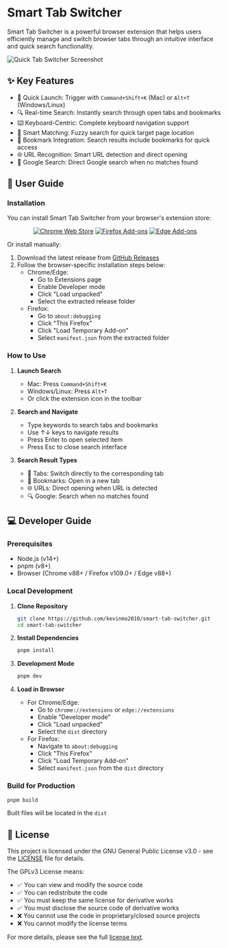 # Smart Tab Switcher

Smart Tab Switcher is a powerful browser extension that helps users efficiently manage and switch browser tabs through an intuitive interface and quick search functionality.

![Quick Tab Switcher Screenshot](./screenshots/demo.png)

## ✨ Key Features

- 🚀 Quick Launch: Trigger with `Command+Shift+K` (Mac) or `Alt+T` (Windows/Linux)
- 🔍 Real-time Search: Instantly search through open tabs and bookmarks
- ⌨️ Keyboard-Centric: Complete keyboard navigation support
- 🎯 Smart Matching: Fuzzy search for quick target page location
- 🔖 Bookmark Integration: Search results include bookmarks for quick access
- 🌐 URL Recognition: Smart URL detection and direct opening
- 🔄 Google Search: Direct Google search when no matches found

## 📖 User Guide

### Installation

You can install Smart Tab Switcher from your browser's extension store:

<div align="center">

[![Chrome Web Store](https://img.shields.io/chrome-web-store/v/smart-tab-switcher?label=Chrome&style=for-the-badge&logo=google-chrome&logoColor=white)](https://chrome.google.com/webstore/detail/smart-tab-switcher)
[![Firefox Add-ons](https://img.shields.io/amo/v/smart-tab-switcher?label=Firefox&style=for-the-badge&logo=firefox&logoColor=white)](https://addons.mozilla.org/firefox/addon/smart-tab-switcher)
[![Edge Add-ons](https://img.shields.io/badge/Edge-v1.0.0-blue?style=for-the-badge&logo=microsoft-edge&logoColor=white)](https://microsoftedge.microsoft.com/addons/detail/smart-tab-switcher)

</div>

Or install manually:
1. Download the latest release from [GitHub Releases](https://github.com/kevinma2010/smart-tab-switcher/releases)
2. Follow the browser-specific installation steps below:
   - Chrome/Edge:
     * Go to Extensions page
     * Enable Developer mode
     * Click "Load unpacked"
     * Select the extracted release folder
   - Firefox:
     * Go to `about:debugging`
     * Click "This Firefox"
     * Click "Load Temporary Add-on"
     * Select `manifest.json` from the extracted folder

### How to Use

1. **Launch Search**
   - Mac: Press `Command+Shift+K`
   - Windows/Linux: Press `Alt+T`
   - Or click the extension icon in the toolbar

2. **Search and Navigate**
   - Type keywords to search tabs and bookmarks
   - Use ↑↓ keys to navigate results
   - Press Enter to open selected item
   - Press Esc to close search interface

3. **Search Result Types**
   - 📑 Tabs: Switch directly to the corresponding tab
   - 🔖 Bookmarks: Open in a new tab
   - 🌐 URLs: Direct opening when URL is detected
   - 🔍 Google: Search when no matches found

## 💻 Developer Guide

### Prerequisites

- Node.js (v14+)
- pnpm (v8+)
- Browser (Chrome v88+ / Firefox v109.0+ / Edge v88+)

### Local Development

1. **Clone Repository**
   ```bash
   git clone https://github.com/kevinma2010/smart-tab-switcher.git
   cd smart-tab-switcher
   ```

2. **Install Dependencies**
   ```bash
   pnpm install
   ```

3. **Development Mode**
   ```bash
   pnpm dev
   ```

4. **Load in Browser**
   - For Chrome/Edge:
     * Go to `chrome://extensions` or `edge://extensions`
     * Enable "Developer mode"
     * Click "Load unpacked"
     * Select the `dist` directory
   - For Firefox:
     * Navigate to `about:debugging`
     * Click "This Firefox"
     * Click "Load Temporary Add-on"
     * Select `manifest.json` from the `dist` directory

### Build for Production

```bash
pnpm build
```

Built files will be located in the `dist`

## 📄 License

This project is licensed under the GNU General Public License v3.0 - see the [LICENSE](./LICENSE) file for details.

The GPLv3 License means:
- ✅ You can view and modify the source code
- ✅ You can redistribute the code
- ✅ You must keep the same license for derivative works
- ✅ You must disclose the source code of derivative works
- ❌ You cannot use the code in proprietary/closed source projects
- ❌ You cannot modify the license terms

For more details, please see the full [license text](./LICENSE).